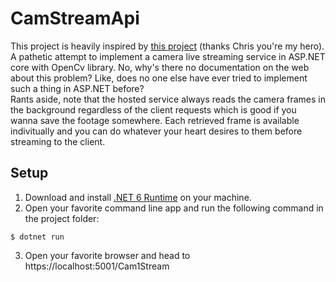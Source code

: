 # CamStreamApi
This project is heavily inspired by [this project](https://github.com/ChristophWieske/asp-net-core-live-stream-source) (thanks Chris you're my hero).
<br />
A pathetic attempt to implement a camera live streaming service in ASP.NET core with OpenCv library. No, why's there no documentation on the web about this problem? Like, does no one else have ever tried to implement such a thing in ASP.NET before?
<br />
 Rants aside, note that the hosted service always reads the camera frames in the background regardless of the client requests which is good if you wanna save the footage somewhere. Each retrieved frame is available indivitually and you can do whatever your heart desires to them before streaming to the client.

## Setup
1. Download and install [.NET 6 Runtime](https://dotnet.microsoft.com/en-us/download/dotnet/6.0) on your machine.
2. Open your favorite command line app and run the following command in the project folder:
```shell
$ dotnet run
```
3. Open your favorite browser and head to https://localhost:5001/Cam1Stream